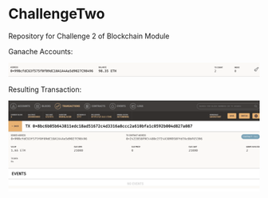 # ChallengeTwo
Repository for Challenge 2 of Blockchain Module

Ganache Accounts:

![img](https://github.com/mmillsinstructor/ChallengeTwo/blob/main/Screen%20Shot%202022-09-25%20at%209.57.41%20pm.png?raw=true)

Resulting Transaction:

![img](https://github.com/mmillsinstructor/ChallengeTwo/blob/main/Screen%20Shot%202022-09-25%20at%209.58.20%20pm.png?raw=true)
